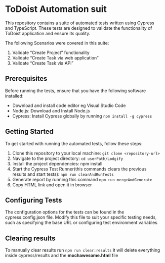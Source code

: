 # ToDoist Automation suit
 
This repository contains a suite of automated tests written using Cypress and TypeScript. These tests are designed to validate the functionality of ToDoist application and ensure its quality.

The following Scenarios were covered in this suite:
1. Validate “Create Project” functionality
2. Validate “Create Task via web application”
3. Validate  “Create Task via API”

## Prerequisites
Before running the tests, ensure that you have the following software installed:
- Download and install code editor eg Visual Studio Code
- Node.js: Download and Install Node.js
- Cypress: Install Cypress globally by running `npm install -g cypress`

## Getting Started
To get started with running the automated tests, follow these steps:

1. Clone this repository to your local machine:
`git clone <repository-url>`
2. Navigate to the project directory:
`cd userPath/Lodgify`
3. Install the project dependencies:
npm install
4. Start the Cypress Test Runner(this commands clears the previous results and start tests):
`npm run clearAndRunTests`
5. Generate report by running this command
`npm run mergeAndGenerate`
6. Copy HTML link and open it in browser

## Configuring Tests
The configuration options for the tests can be found in the cypress.config.json file. Modify this file to suit your specific testing needs, such as specifying the base URL or configuring test environment variables.

## Clearing results
To manually clear results run `npm run clear:results` it will delete everything inside cypress/results and the **mochawesome.html** file
